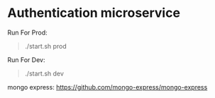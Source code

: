 # Authentication microservice

Run For Prod:
> ./start.sh prod

 Run For Dev:
> ./start.sh dev

mongo express: https://github.com/mongo-express/mongo-express